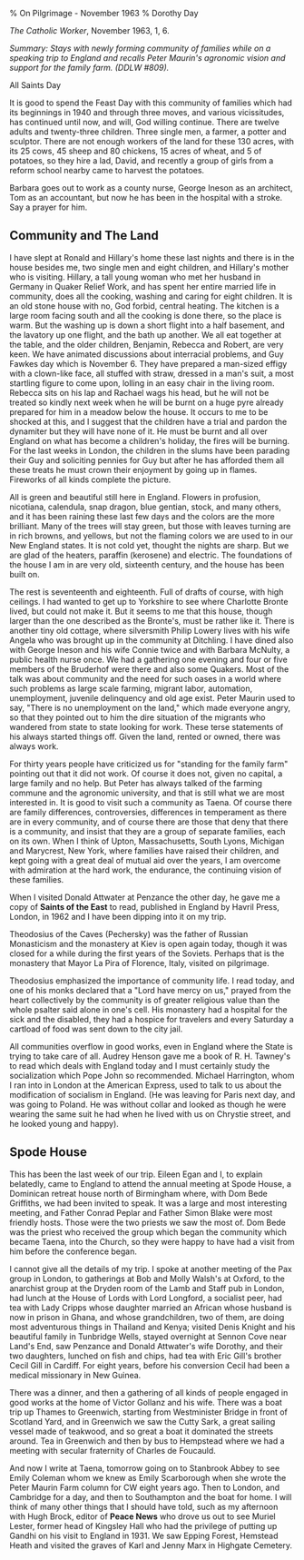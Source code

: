 % On Pilgrimage - November 1963
% Dorothy Day

*The Catholic Worker*, November 1963, 1, 6.

*Summary: Stays with newly forming community of families while on a
speaking trip to England and recalls Peter Maurin's agronomic vision and
support for the family farm. (DDLW \#809).*

All Saints Day

It is good to spend the Feast Day with this community of families which
had its beginnings in 1940 and through three moves, and various
vicissitudes, has continued until now, and will, God willing continue.
There are twelve adults and twenty-three children. Three single men, a
farmer, a potter and sculptor. There are not enough workers of the land
for these 130 acres, with its 25 cows, 45 sheep and 80 chickens, 15
acres of wheat, and 5 of potatoes, so they hire a lad, David, and
recently a group of girls from a reform school nearby came to harvest
the potatoes.

Barbara goes out to work as a county nurse, George Ineson as an
architect, Tom as an accountant, but now he has been in the hospital
with a stroke. Say a prayer for him.

Community and The Land
----------------------

I have slept at Ronald and Hillary's home these last nights and there is
in the house besides me, two single men and eight children, and
Hillary's mother who is visiting. Hillary, a tall young woman who met
her husband in Germany in Quaker Relief Work, and has spent her entire
married life in community, does all the cooking, washing and caring for
eight children. It is an old stone house with no, God forbid, central
heating. The kitchen is a large room facing south and all the cooking is
done there, so the place is warm. But the washing up is down a short
flight into a half basement, and the lavatory up one flight, and the
bath up another. We all eat together at the table, and the older
children, Benjamin, Rebecca and Robert, are very keen. We have animated
discussions about interracial problems, and Guy Fawkes day which is
November 6. They have prepared a man-sized effigy with a clown-like
face, all stuffed with straw, dressed in a man's suit, a most startling
figure to come upon, lolling in an easy chair in the living room.
Rebecca sits on his lap and Rachael wags his head, but he will not be
treated so kindly next week when he will be burnt on a huge pyre already
prepared for him in a meadow below the house. It occurs to me to be
shocked at this, and I suggest that the children have a trial and pardon
the dynamiter but they will have none of it. He must be burnt and all
over England on what has become a children's holiday, the fires will be
burning. For the last weeks in London, the children in the slums have
been parading their Guy and soliciting pennies for Guy but after he has
afforded them all these treats he must crown their enjoyment by going up
in flames. Fireworks of all kinds complete the picture.

All is green and beautiful still here in England. Flowers in profusion,
nicotiana, calendula, snap dragon, blue gentian, stock, and many others,
and it has been raining these last few days and the colors are the more
brilliant. Many of the trees will stay green, but those with leaves
turning are in rich browns, and yellows, but not the flaming colors we
are used to in our New England states. It is not cold yet, thought the
nights are sharp. But we are glad of the heaters, paraffin (kerosene)
and electric. The foundations of the house I am in are very old,
sixteenth century, and the house has been built on.

The rest is seventeenth and eighteenth. Full of drafts of course, with
high ceilings. I had wanted to get up to Yorkshire to see where
Charlotte Bronte lived, but could not make it. But it seems to me that
this house, though larger than the one described as the Bronte's, must
be rather like it. There is another tiny old cottage, where silversmith
Philip Lowery lives with his wife Angela who was brought up in the
community at Ditchling. I have dined also with George Ineson and his
wife Connie twice and with Barbara McNulty, a public health nurse once.
We had a gathering one evening and four or five members of the Bruderhof
were there and also some Quakers. Most of the talk was about community
and the need for such oases in a world where such problems as large
scale farming, migrant labor, automation, unemployment, juvenile
delinquency and old age exist. Peter Maurin used to say, "There is no
unemployment on the land," which made everyone angry, so that they
pointed out to him the dire situation of the migrants who wandered from
state to state looking for work. These terse statements of his always
started things off. Given the land, rented or owned, there was always
work.

For thirty years people have criticized us for "standing for the family
farm" pointing out that it did not work. Of course it does not, given no
capital, a large family and no help. But Peter has always talked of the
farming commune and the agronomic university, and that is still what we
are most interested in. It is good to visit such a community as Taena.
Of course there are family differences, controversies, differences in
temperament as there are in every community, and of course there are
those that deny that there is a community, and insist that they are a
group of separate families, each on its own. When I think of Upton,
Massachusetts, South Lyons, Michigan and Marycrest, New York, where
families have raised their children, and kept going with a great deal of
mutual aid over the years, I am overcome with admiration at the hard
work, the endurance, the continuing vision of these families.

When I visited Donald Attwater at Penzance the other day, he gave me a
copy of **Saints of the East** to read, published in England by Havril
Press, London, in 1962 and I have been dipping into it on my trip.

Theodosius of the Caves (Pechersky) was the father of Russian
Monasticism and the monastery at Kiev is open again today, though it was
closed for a while during the first years of the Soviets. Perhaps that
is the monastery that Mayor La Pira of Florence, Italy, visited on
pilgrimage.

Theodosius emphasized the importance of community life. I read today,
and one of his monks declared that a "Lord have mercy on us," prayed
from the heart collectively by the community is of greater religious
value than the whole psalter said alone in one's cell. His monastery had
a hospital for the sick and the disabled, they had a hospice for
travelers and every Saturday a cartload of food was sent down to the
city jail.

All communities overflow in good works, even in England where the State
is trying to take care of all. Audrey Henson gave me a book of R. H.
Tawney's to read which deals with England today and I must certainly
study the socialization which Pope John so recommended. Michael
Harrington, whom I ran into in London at the American Express, used to
talk to us about the modification of socialism in England. (He was
leaving for Paris next day, and was going to Poland. He was without
collar and looked as though he were wearing the same suit he had when he
lived with us on Chrystie street, and he looked young and happy).

Spode House
-----------

This has been the last week of our trip. Eileen Egan and I, to explain
belatedly, came to England to attend the annual meeting at Spode House,
a Dominican retreat house north of Birmingham where, with Dom Bede
Griffiths, we had been invited to speak. It was a large and most
interesting meeting, and Father Conrad Peplar and Father Simon Blake
were most friendly hosts. Those were the two priests we saw the most of.
Dom Bede was the priest who received the group which began the community
which became Taena, into the Church, so they were happy to have had a
visit from him before the conference began.

I cannot give all the details of my trip. I spoke at another meeting of
the Pax group in London, to gatherings at Bob and Molly Walsh's at
Oxford, to the anarchist group at the Dryden room of the Lamb and Staff
pub in London, had lunch at the House of Lords with Lord Longford, a
socialist peer, had tea with Lady Cripps whose daughter married an
African whose husband is now in prison in Ghana, and whose
grandchildren, two of them, are doing most adventurous things in
Thailand and Kenya; visited Denis Knight and his beautiful family in
Tunbridge Wells, stayed overnight at Sennon Cove near Land's End, saw
Penzance and Donald Attwater's wife Dorothy, and their two daughters,
lunched on fish and chips, had tea with Eric Gill's brother Cecil Gill
in Cardiff. For eight years, before his conversion Cecil had been a
medical missionary in New Guinea.

There was a dinner, and then a gathering of all kinds of people engaged
in good works at the home of Victor Gollanz and his wife. There was a
boat trip up Thames to Greenwich, starting from Westminister Bridge in
front of Scotland Yard, and in Greenwich we saw the Cutty Sark, a great
sailing vessel made of teakwood, and so great a boat it dominated the
streets around. Tea in Greenwich and then by bus to Hempstead where we
had a meeting with secular fraternity of Charles de Foucauld.

And now I write at Taena, tomorrow going on to Stanbrook Abbey to see
Emily Coleman whom we knew as Emily Scarborough when she wrote the Peter
Maurin Farm column for CW eight years ago. Then to London, and Cambridge
for a day, and then to Southampton and the boat for home. I will think
of many other things that I should have told, such as my afternoon with
Hugh Brock, editor of **Peace News** who drove us out to see Muriel
Lester, former head of Kingsley Hall who had the privilege of putting up
Gandhi on his visit to England in 1931. We saw Epping Forest, Hemstead
Heath and visited the graves of Karl and Jenny Marx in Highgate
Cemetery.
